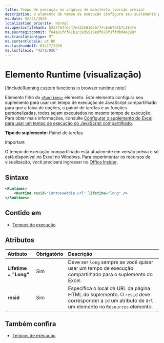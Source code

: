 ```yaml
---
title: Tempo de execução no arquivo de manifesto (versão prévia)
description: O elemento de tempo de execução configura seu suplemento para usar um tempo de execução de JavaScript compartilhado para sua faixa de opções, painel de tarefas e funções personalizadas.
ms.date: 02/21/2020
localization_priority: Normal
ms.openlocfilehash: 6237f64fec47ed22b0105bf74c8eb7e2b7c38afe
ms.sourcegitcommit: fa4e81fcf41b1c39d5516edf078f3ffdbd4a3997
ms.translationtype: MT
ms.contentlocale: pt-BR
ms.lasthandoff: 03/17/2020
ms.locfileid: "42717926"
---
```

# <a name="runtime-element-preview"></a>Elemento Runtime (visualização)

[!include[Running custom functions in browser runtime note](../../includes/excel-shared-runtime-preview-note.md)]

Elemento filho do [`<Runtimes>`](runtimes.md) elemento. Este elemento configura seu suplemento para usar um tempo de execução de JavaScript compartilhado para que a faixa de opções, o painel de tarefas e as funções personalizadas, todos sejam executados no mesmo tempo de execução. Para obter mais informações, consulte [Configurar o suplemento do Excel para usar um tempo de execução do JavaScript compartilhado](../../excel/configure-your-add-in-to-use-a-shared-runtime.md).

**Tipo de suplemento:** Painel de tarefas

> [!IMPORTANT]
> O tempo de execução compartilhado está atualmente em versão prévia e só está disponível no Excel no Windows. Para experimentar os recursos de visualização, você precisará ingressar no [Office Insider](https://insider.office.com/).

## <a name="syntax"></a>Sintaxe

```XML
<Runtimes>
    <Runtime resid="ContosoAddin.Url" lifetime="long" />
</Runtimes>
```

## <a name="contained-in"></a>Contido em

- [Tempos de execução](runtimes.md)

## <a name="attributes"></a>Atributos

|  Atributo  |  Obrigatório  |  Descrição  |
|:-----|:-----|:-----|
|  **Lifetime = "Long"**  |  Sim  | Deve ser `long` sempre se você quiser usar um tempo de execução compartilhado para o suplemento do Excel. |
|  **resid**  |  Sim  | Especifica o local da URL da página HTML do suplemento. O `resid` deve corresponder a `id` um atributo de `Url` um elemento no `Resources` elemento. |

## <a name="see-also"></a>Também confira

- [Tempos de execução](runtimes.md)
